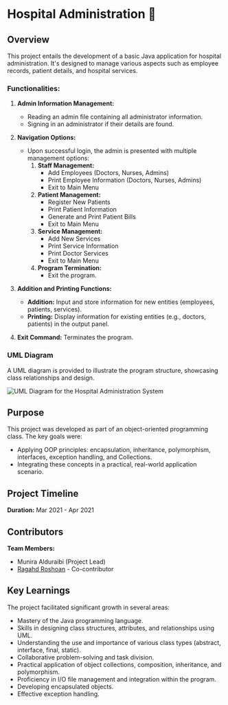 # Hospital Administration 🏥

## Overview
This project entails the development of a basic Java application for hospital administration. It's designed to manage various aspects such as employee records, patient details, and hospital services.

### Functionalities:
1. **Admin Information Management:**
   - Reading an admin file containing all administrator information.
   - Signing in an administrator if their details are found.

2. **Navigation Options:**
   - Upon successful login, the admin is presented with multiple management options:
     1. **Staff Management:**
        - Add Employees (Doctors, Nurses, Admins)
        - Print Employee Information (Doctors, Nurses, Admins)
        - Exit to Main Menu
     2. **Patient Management:**
        - Register New Patients
        - Print Patient Information
        - Generate and Print Patient Bills
        - Exit to Main Menu
     3. **Service Management:**
        - Add New Services
        - Print Service Information
        - Print Doctor Services
        - Exit to Main Menu
     4. **Program Termination:**
        - Exit the program.

3. **Addition and Printing Functions:**
   - **Addition:** Input and store information for new entities (employees, patients, services).
   - **Printing:** Display information for existing entities (e.g., doctors, patients) in the output panel.

4. **Exit Command:** Terminates the program.

### UML Diagram
A UML diagram is provided to illustrate the program structure, showcasing class relationships and design.

![UML Diagram for the Hospital Administration System](https://user-images.githubusercontent.com/80950031/206471316-3882eb1b-13e6-4d2f-95d8-6adc9b29e773.png)

## Purpose
This project was developed as part of an object-oriented programming class. The key goals were:
- Applying OOP principles: encapsulation, inheritance, polymorphism, interfaces, exception handling, and Collections.
- Integrating these concepts in a practical, real-world application scenario.

## Project Timeline
**Duration:** Mar 2021 - Apr 2021

## Contributors
**Team Members:**
* Munira Alduraibi (Project Lead)
* [Ragahd Roshoan](mailto:ragadrashwan@gmail.com) - Co-contributor

## Key Learnings
The project facilitated significant growth in several areas:
- Mastery of the Java programming language.
- Skills in designing class structures, attributes, and relationships using UML.
- Understanding the use and importance of various class types (abstract, interface, final, static).
- Collaborative problem-solving and task division.
- Practical application of object collections, composition, inheritance, and polymorphism.
- Proficiency in I/O file management and integration within the program.
- Developing encapsulated objects.
- Effective exception handling.


